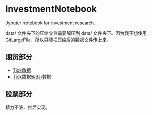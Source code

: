 # InvestmentNotebook

Jyputer notebook for investment research.

data/ 文件夹下的压缩文件需要解压到 data/ 文件夹下。因为我不想使用 GitLargeFile，所以只能把压缩后的数据文件传上来。


## 期货部分

- [Tick数据](tick_data.ipynb)
- [Tick数据转Bar数据](tick2bar.ipynb)


## 股票部分

精力不够，推后实现。
